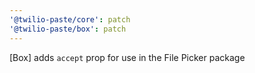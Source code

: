 ```yaml
---
'@twilio-paste/core': patch
'@twilio-paste/box': patch
---
```


[Box] adds `accept` prop for use in the File Picker package
